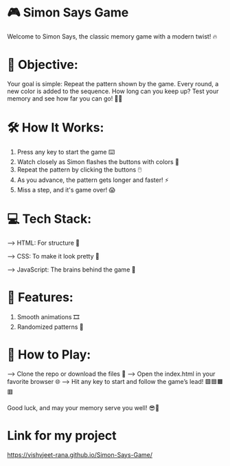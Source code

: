 # 🎮 Simon Says Game

Welcome to Simon Says, the classic memory game with a modern twist! 🔥

# 🎯 Objective:

Your goal is simple: Repeat the pattern shown by the game. Every round, a new color is added to the sequence. How long can you keep up? Test your memory and see how far you can go! 🧠💡

# 🛠 How It Works:

1. Press any key to start the game ⌨️
2. Watch closely as Simon flashes the buttons with colors 🎨
3. Repeat the pattern by clicking the buttons 🖱️
4. As you advance, the pattern gets longer and faster! ⚡
5. Miss a step, and it's game over! 😱

# 💻 Tech Stack:

--> HTML: For structure 📄

--> CSS: To make it look pretty 🎨

--> JavaScript: The brains behind the game 🧠

# 🚀 Features:

1. Smooth animations 🎞️
2. Randomized patterns 🔀

# 🏁 How to Play:

--> Clone the repo or download the files 📂
--> Open the index.html in your favorite browser 🌐
--> Hit any key to start and follow the game’s lead! 🟩🟦🟧🟥

Good luck, and may your memory serve you well! 😎🧠

# Link for my project

https://vishvjeet-rana.github.io/Simon-Says-Game/
